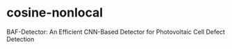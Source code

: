 # cosine-nonlocal
BAF-Detector: An Efficient CNN-Based Detector for Photovoltaic Cell Defect Detection

